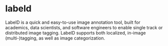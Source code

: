 # labeld
LabelD is a quick and easy-to-use image annotation tool, built for academics, data scientists, and software engineers to enable single track or distributed image tagging. LabelD supports both localized, in-image (multi-)tagging, as well as image categorization.